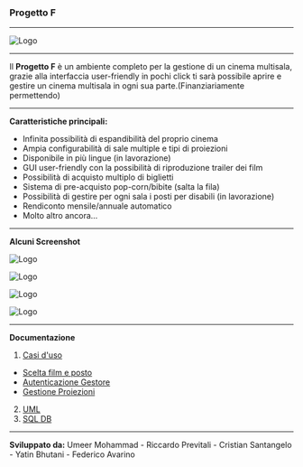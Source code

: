 ###  Progetto F

***

![Logo](http://s32.postimg.org/hb6yo6xsl/logo_trasparente_old_02.png)


***

Il **Progetto F** è un ambiente completo per la gestione di un cinema multisala, grazie alla interfaccia user-friendly in pochi click ti sarà possibile aprire e gestire un cinema multisala in ogni sua parte.(Finanziariamente permettendo)

***
**Caratteristiche principali:**
* Infinita possibilità di espandibilità del proprio cinema
* Ampia configurabilità di sale multiple e tipi di proiezioni
* Disponibile in più lingue (in lavorazione)
* GUI user-friendly con la possibilità di riproduzione trailer dei film 
* Possibilità di acquisto multiplo di biglietti
* Sistema di pre-acquisto pop-corn/bibite (salta la fila)
* Possibilità di gestire per ogni sala i posti per disabili (in lavorazione)
* Rendiconto mensile/annuale automatico
* Molto altro ancora...


***
**Alcuni Screenshot**

![Logo](http://s32.postimg.org/lc2z2e8r9/screen1.jpg)

![Logo](http://s32.postimg.org/xrihuz40l/screen_cliente_1.jpg)

![Logo](http://s32.postimg.org/5j046hf6d/screen_cliente_2.jpg)

![Logo](http://s32.postimg.org/s38zcgp3p/screen_cliente_3.jpg)




***
**Documentazione**

1. [Casi d'uso](https://github.com/claudio-unipv/Progetto-F/blob/master/User%20case.pdf)

 * [Scelta film e posto](https://github.com/claudio-unipv/Progetto-F/blob/master/Scelta%20film%20e%20posto.pdf)
 * [Autenticazione Gestore](https://github.com/claudio-unipv/Progetto-F/blob/master/Login.pdf)
 * [Gestione Proiezioni](https://github.com/claudio-unipv/Progetto-F/blob/master/Gestione%20proiezioni%20.pdf)


2. [UML](https://github.com/claudio-unipv/Progetto-F/blob/master/Cinema%20UML%20diagram%20prov.pdf)
3. [SQL DB]()

***
**Sviluppato da:**
Umeer Mohammad -
Riccardo Previtali -
Cristian Santangelo -
Yatin Bhutani -
Federico Avarino
 
